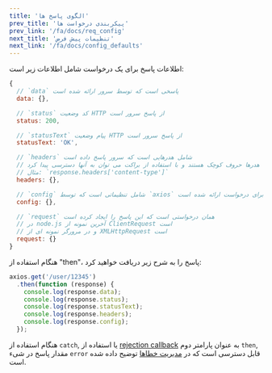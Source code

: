 ```yaml
---
title: 'الگوی پاسخ ها'
prev_title: 'پیکربندی درخواست ها'
prev_link: '/fa/docs/req_config'
next_title: 'تنظیمات پیش فرض'
next_link: '/fa/docs/config_defaults'
---
```


اطلاعات پاسخ برای یک درخواست شامل اطلاعات زیر است:

```js
{
  // `data` پاسخی است که توسط سرور ارائه شده است
  data: {},

  // `status` کد وضعیت HTTP از پاسخ سرور است
  status: 200,

  // `statusText` پیام وضعیت HTTP از پاسخ سرور است 
  statusText: 'OK',

  // `headers` شامل هدرهایی است که سرور پاسخ داده است
  // این هدرها حروف کوچک هستند و با استفاده از براکت می توان به آنها دسترسی پیدا کرد. 
  // مثال: `response.headers['content-type']`
  headers: {},

  // `config` شامل تنظیماتی است که توسط `axios` برای درخواست ارائه شده است
  config: {},

  // `request` همان درخواستی است که این پاسخ را ایجاد کرده است 
  // در node.js آخرین نمونه از ClientRequest است
  // و در مرورگر نمونه ای از XMLHttpRequest است
  request: {}
}
```

هنگام استفاده از "then"، پاسخ را به شرح زیر دریافت خواهید کرد: 

```js
axios.get('/user/12345')
  .then(function (response) {
    console.log(response.data);
    console.log(response.status);
    console.log(response.statusText);
    console.log(response.headers);
    console.log(response.config);
  });
```

هنگام استفاده از `catch`, یا استفاده از [rejection callback](https://developer.mozilla.org/en-US/docs/Web/JavaScript/Reference/Global_Objects/Promise/then) به عنوان پارامتر دوم `then`, مقدار پاسخ در شیء `error` قابل دسترسی است که در [مدیریت خطاها](/docs/handling_errors) توضیح داده شده است.